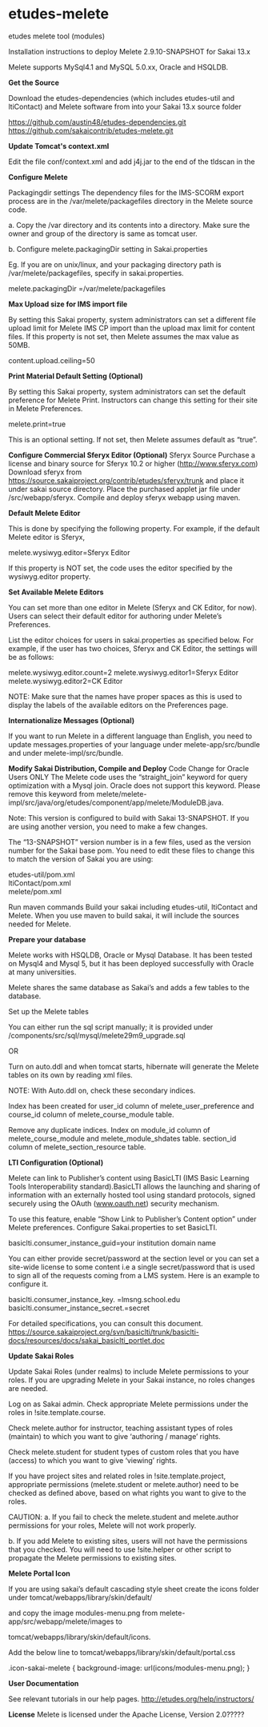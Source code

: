 # etudes-melete
etudes melete tool (modules)

Installation instructions to deploy Melete 2.9.10-SNAPSHOT for Sakai 13.x 

Melete supports MySql4.1 and MySQL 5.0.xx, Oracle and HSQLDB.

**Get the Source**

Download the etudes-dependencies (which includes etudes-util and ltiContact) and Melete software from into your Sakai 13.x source folder

https://github.com/austin48/etudes-dependencies.git
https://github.com/sakaicontrib/etudes-melete.git

**Update Tomcat's context.xml**

Edit the file conf/context.xml and add j4j.jar to the end of the tldscan in the <JarScanFilter tldscan="..., j4j.jar"/>

**Configure Melete**

Packagingdir settings
The dependency files for the IMS-SCORM export process are in the /var/melete/packagefiles directory in the Melete source code.

a. Copy the /var directory and its contents into a directory. Make sure the owner and group of the directory is same as tomcat user.

b. Configure melete.packagingDir setting in Sakai.properties

Eg. If you are on unix/linux, and your packaging directory path is /var/melete/packagefiles, specify in sakai.properties.

melete.packagingDir =/var/melete/packagefiles

**Max Upload size for IMS import file**

By setting this Sakai property, system administrators can set a different file upload limit for Melete IMS CP import than the upload max limit for content files. If this property is not set, then Melete assumes the max value as 50MB.

content.upload.ceiling=50

**Print Material Default Setting (Optional)**

By setting this Sakai property, system administrators can set the default preference for Melete Print. Instructors can change this setting for their site in Melete Preferences.

melete.print=true

This is an optional setting. If not set, then Melete assumes default as “true”.

**Configure Commercial Sferyx Editor (Optional)**
Sferyx Source
Purchase a license and binary source for Sferyx 10.2 or higher (http://www.sferyx.com)
Download sferyx from https://source.sakaiproject.org/contrib/etudes/sferyx/trunk and place it under sakai source directory.
Place the purchased applet jar file under /src/webapp/sferyx.
Compile and deploy sferyx webapp using maven.

**Default Melete Editor**

This is done by specifying the following property. For example, if the default Melete editor is Sferyx,

melete.wysiwyg.editor=Sferyx Editor

If this property is NOT set, the code uses the editor specified by the wysiwyg.editor property.

**Set Available Melete Editors**

You can set more than one editor in Melete (Sferyx and CK Editor, for now). Users can select their default editor for authoring under Melete’s Preferences.

List the editor choices for users in sakai.properties as specified below. For example, if the user has two choices, Sferyx and CK Editor, the settings will be as follows:

melete.wysiwyg.editor.count=2
melete.wysiwyg.editor1=Sferyx Editor
melete.wysiwyg.editor2=CK Editor

NOTE: Make sure that the names have proper spaces as this is used to display the labels of the available editors on the Preferences page.

 
**Internationalize Messages (Optional)**

If you want to run Melete in a different language than English, you need to update messages.properties of your language under melete-app/src/bundle and under melete-impl/src/bundle.

**Modify Sakai Distribution, Compile and Deploy**
Code Change for Oracle Users ONLY
The Melete code uses the “straight_join” keyword for query optimization with a Mysql join. Oracle does not support this keyword. Please remove this keyword from melete/melete-impl/src/java/org/etudes/component/app/melete/ModuleDB.java.


Note: This version is configured to build with Sakai 13-SNAPSHOT. If you are using another version, you need to make a few changes. 

The “13-SNAPSHOT” version number is in a few files, used as the version number for the Sakai base pom. You need to edit these files to change this to match the version of Sakai you are using: 

etudes-util/pom.xml \
ltiContact/pom.xml \
melete/pom.xml

Run maven commands
Build your sakai including etudes-util, ltiContact and Melete. When you use maven to build sakai, it will include the sources needed for Melete. 


**Prepare your database**

Melete works with HSQLDB, Oracle or Mysql Database. It has been tested on Mysql4 and Mysql 5, but it has been deployed successfully with Oracle at many universities.

Melete shares the same database as Sakai’s and adds a few tables to the database.

Set up the Melete tables

You can either run the sql script manually; it is provided under /components/src/sql/mysql/melete29m9_upgrade.sql

OR

Turn on auto.ddl and when tomcat starts, hibernate will generate the Melete tables on its own by reading xml files.

NOTE: With Auto.ddl on, check these secondary indices.

Index has been created for user_id column of melete_user_preference and course_id column of melete_course_module table.

Remove any duplicate indices. Index on module_id column of melete_course_module and melete_module_shdates table. section_id column of melete_section_resource table.

 

**LTI Configuration (Optional)**

Melete can link to Publisher’s content using BasicLTI (IMS Basic Learning Tools Interoperability standard).BasicLTI allows the launching and sharing of information with an externally hosted tool using standard protocols, signed securely using the OAuth (www.oauth.net) security mechanism.

To use this feature, enable “Show Link to Publisher’s Content option” under Melete preferences.
Configure Sakai.properties to set BasicLTI.

basiclti.consumer_instance_guid=your institution domain name

You can either provide secret/password at the section level or you can set a site-wide license to some content i.e a single secret/password that is used to sign all of the requests coming from a LMS system. Here is an example to configure it. 

basiclti.consumer_instance_key.<Provider domain name> =lmsng.school.edu
basiclti.consumer_instance_secret.<Provider domain name>=secret

For detailed specifications, you can consult this document.
https://source.sakaiproject.org/svn/basiclti/trunk/basiclti-docs/resources/docs/sakai_basiclti_portlet.doc

 

**Update Sakai Roles**

Update Sakai Roles (under realms) to include Melete permissions to your roles. If you are upgrading Melete in your Sakai instance, no roles changes are needed.

Log on as Sakai admin.
Check appropriate Melete permissions under the roles in !site.template.course.

Check melete.author for instructor, teaching assistant types of roles (maintain) to which you want to give ‘authoring / manage’ rights.

Check melete.student for student types of custom roles that you have (access) to which you want to give ‘viewing’ rights.

If you have project sites and related roles in !site.template.project, appropriate permissions (melete.student or melete.author) need to be checked as defined above, based on what rights you want to give to the roles.

CAUTION:
a. If you fail to check the melete.student and melete.author permissions for your roles, Melete will not work properly. 

b. If you add Melete to existing sites, users will not have the permissions that you checked. You will need to use !site.helper or other script to propagate the Melete permissions to existing sites. 

 

**Melete Portal Icon**

If you are using sakai’s default cascading style sheet create the icons folder under tomcat/webapps/library/skin/default/

and copy the image modules-menu.png from melete-app/src/webapp/melete/images to

tomcat/webapps/library/skin/default/icons.

Add the below line to tomcat/webapps/library/skin/default/portal.css

.icon-sakai-melete
{
background-image: url(icons/modules-menu.png);
}

 

**User Documentation**

See relevant tutorials in our help pages. http://etudes.org/help/instructors/

**License**
Melete is licensed under the Apache License, Version 2.0?????
